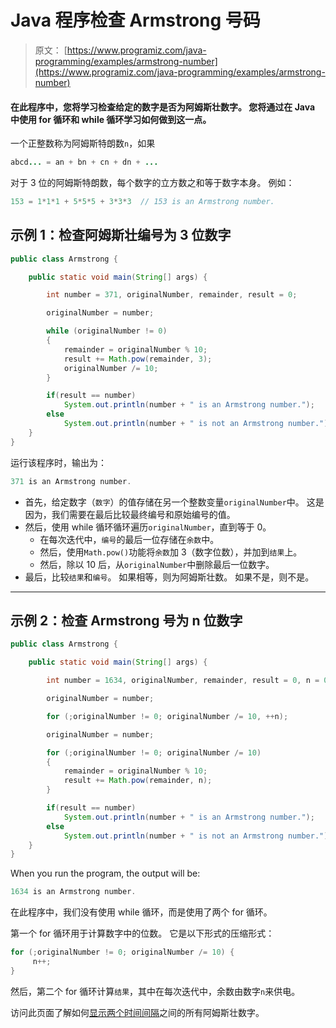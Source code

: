 # Java 程序检查 Armstrong 号码

> 原文： [https://www.programiz.com/java-programming/examples/armstrong-number](https://www.programiz.com/java-programming/examples/armstrong-number)

#### 在此程序中，您将学习检查给定的数字是否为阿姆斯壮数字。 您将通过在 Java 中使用 for 循环和 while 循环学习如何做到这一点。

一个正整数称为阿姆斯特朗数`n`，如果

```java
abcd... = an + bn + cn + dn + ...
```

对于 3 位的阿姆斯特朗数，每个数字的立方数之和等于数字本身。 例如：

```java
153 = 1*1*1 + 5*5*5 + 3*3*3  // 153 is an Armstrong number.

```

## 示例 1：检查阿姆斯壮编号为 3 位数字

```java
public class Armstrong {

    public static void main(String[] args) {

        int number = 371, originalNumber, remainder, result = 0;

        originalNumber = number;

        while (originalNumber != 0)
        {
            remainder = originalNumber % 10;
            result += Math.pow(remainder, 3);
            originalNumber /= 10;
        }

        if(result == number)
            System.out.println(number + " is an Armstrong number.");
        else
            System.out.println(number + " is not an Armstrong number.");
    }
}
```

运行该程序时，输出为：

```java
371 is an Armstrong number.
```

*   首先，给定数字（`数字`）的值存储在另一个整数变量`originalNumber`中。 这是因为，我们需要在最后比较最终编号和原始编号的值。
*   然后，使用 while 循环循环遍历`originalNumber`，直到等于 0。
    *   在每次迭代中，`编号`的最后一位存储在`余数`中。
    *   然后，使用`Math.pow()`功能将`余数`加 3（数字位数），并加到`结果`上。
    *   然后，除以 10 后，从`originalNumber`中删除最后一位数字。
*   最后，比较`结果`和`编号`。 如果相等，则为阿姆斯壮数。 如果不是，则不是。

* * *

## 示例 2：检查 Armstrong 号为 n 位数字

```java
public class Armstrong {

    public static void main(String[] args) {

        int number = 1634, originalNumber, remainder, result = 0, n = 0;

        originalNumber = number;

        for (;originalNumber != 0; originalNumber /= 10, ++n);

        originalNumber = number;

        for (;originalNumber != 0; originalNumber /= 10)
        {
            remainder = originalNumber % 10;
            result += Math.pow(remainder, n);
        }

        if(result == number)
            System.out.println(number + " is an Armstrong number.");
        else
            System.out.println(number + " is not an Armstrong number.");
    }
}
```

When you run the program, the output will be:

```java
1634 is an Armstrong number.
```

在此程序中，我们没有使用 while 循环，而是使用了两个 for 循环。

第一个 for 循环用于计算数字中的位数。 它是以下形式的压缩形式：

```java
for (;originalNumber != 0; originalNumber /= 10) {
     n++;
}
```

然后，第二个 for 循环计算`结果`，其中在每次迭代中，余数由数字`n`来供电。

访问此页面了解如何[显示两个时间间隔](/java-programming/examples/armstrong-number-interval "Display all armstrong numbers between two intervals")之间的所有阿姆斯壮数字。